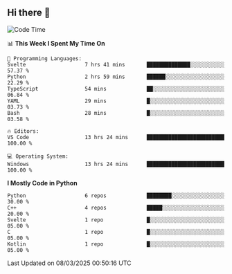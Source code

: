 ## Hi there 👋

<!--START_SECTION:waka-->
![Code Time](http://img.shields.io/badge/Code%20Time-62%20hrs%2036%20mins-blue)

📊 **This Week I Spent My Time On** 

```text
💬 Programming Languages: 
Svelte                   7 hrs 41 mins       ██████████████░░░░░░░░░░░   57.37 % 
Python                   2 hrs 59 mins       ██████░░░░░░░░░░░░░░░░░░░   22.29 % 
TypeScript               54 mins             ██░░░░░░░░░░░░░░░░░░░░░░░   06.84 % 
YAML                     29 mins             █░░░░░░░░░░░░░░░░░░░░░░░░   03.73 % 
Bash                     28 mins             █░░░░░░░░░░░░░░░░░░░░░░░░   03.58 % 

🔥 Editors: 
VS Code                  13 hrs 24 mins      █████████████████████████   100.00 % 

💻 Operating System: 
Windows                  13 hrs 24 mins      █████████████████████████   100.00 % 
```

**I Mostly Code in Python** 

```text
Python                   6 repos             ████████░░░░░░░░░░░░░░░░░   30.00 % 
C++                      4 repos             █████░░░░░░░░░░░░░░░░░░░░   20.00 % 
Svelte                   1 repo              █░░░░░░░░░░░░░░░░░░░░░░░░   05.00 % 
C                        1 repo              █░░░░░░░░░░░░░░░░░░░░░░░░   05.00 % 
Kotlin                   1 repo              █░░░░░░░░░░░░░░░░░░░░░░░░   05.00 % 
```




 Last Updated on 08/03/2025 00:50:16 UTC
<!--END_SECTION:waka-->
